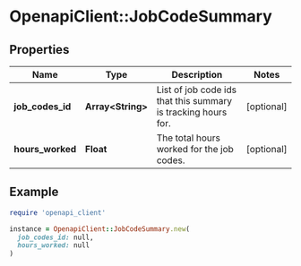 # OpenapiClient::JobCodeSummary

## Properties

| Name | Type | Description | Notes |
| ---- | ---- | ----------- | ----- |
| **job_codes_id** | **Array&lt;String&gt;** | List of job code ids that this summary is tracking hours for. | [optional] |
| **hours_worked** | **Float** | The total hours worked for the job codes. | [optional] |

## Example

```ruby
require 'openapi_client'

instance = OpenapiClient::JobCodeSummary.new(
  job_codes_id: null,
  hours_worked: null
)
```

